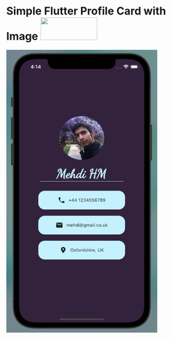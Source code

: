 # Simple Flutter Profile Card with Image   <img src="https://w7.pngwing.com/pngs/649/174/png-transparent-dart-google-developers-flutter-android-darts-text-logo-web-application.png" height="60" width="150" >



<img src="https://github.com/mehdihosseinimoghadam/Flutter/blob/main/3/Screen%20Shot%202023-02-18%20at%204.14.07%20PM.png" height="750" width="400" >
